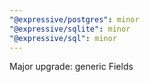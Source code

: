 ```yaml
---
"@expressive/postgres": minor
"@expressive/sqlite": minor
"@expressive/sql": minor
---
```


Major upgrade: generic Fields
